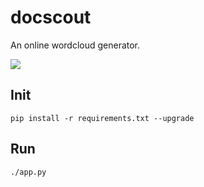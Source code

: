 # docscout
An online wordcloud generator.

![](http://dm.snu.ac.kr/~epark/docs/2014-11-29-kdms-1/docscout.png)

## Init

    pip install -r requirements.txt --upgrade

## Run

    ./app.py
